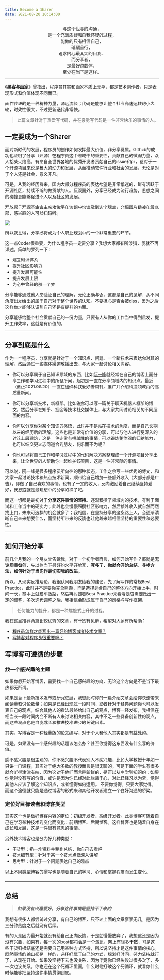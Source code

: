 ```yaml
---
title: Become a Sharer
date: 2021-08-20 10:14:00
---
```


<center>与这个世界的沟通，</center>
<center>是一个充满质疑和自我怀疑的过程，</center>
<center>能做的只有相信自己，</center>
<center>砥砺前行，</center>
<center>追求内心最真实的自我，</center>
<center>而分享者，</center>
<center>是最好的载体，</center>
<center>至少在当下是这样。</center>

<!--more-->

**********



《[**黑客与画家**](https://book.douban.com/subject/6021440/)》曾指出，程序员其实和画家本质上无异，都是艺术创作者，只是表现形式和价值体现不同而已。

画作传递的是一种精神力量，源远流长；代码是能够让整个社会高速运转的小齿轮，时效性很大，不过更新迭代非常快。

> 此篇文章针对于热爱写代码，并在感觉写代码是一件非常快乐的事情的人。

## 一定要成为一个Sharer

面对新时代的发展，程序员的创作如何发挥最大价值，非分享莫属。Github的成功也证明了分享（开源）在程序员这个领域中的重要性，贡献自己的微弱力量，众人拾柴火焰高，有来自全世界各地的优秀开发者贡献自己的issue和pr，这对于一个开源项目来说是极大的动力和发展，从而推动软件行业和社会的发展，无论是对于个人还是社会，意义非凡。

可是，从我的经历看来，国内大部分程序员的表达欲望是非常低迷的，鲜有活跃于开源社区，持续不断的做贡献的人。反观国外，分享已经成为流行趋势，思想之间的碰撞更能够促进个人以及社区的发展。

开放原子开源基金会主席堵俊平在访谈中也谈及到这个观点，介绍图片链接在最底部，感兴趣的人可以扫码听。

![](/images/2021.08/become-a-sharer.jpg)

所以我觉得，分享必将成为个人职业规划中的一个非常重要的环节。

这一点Coder很重要，为什么程序员一定要分享？我想大家都有所涉猎，我就不再详述，简单的罗列一下：

* 建立知识体系
* 提升社区影响力
* 提升发展可能性
* 提升发展上限
* 为心中曾经的那一个梦

分享能够通过他人来验证自己的理解，无论正确与否，这都是自己的见解，从不同角度出发给出的属于自己对于整个世界的认知。不要担心是否会被diss，因为之后这样你才能够认识到自己还是有提升的方面。

分享能够给整个社会贡献自己的一份力量，只要有人从你的工作当中得到启发，提升工作效率，这就是有价值的。

**********

## 分享到底是什么

作为一个程序员，分享就是针对于一个知识点、问题、一个新技术来表达你对其的理解，然后通过一些媒体渠道散播出去，与大家一起讨论相关内容。

* 你可以分享属于自己知识领域的东西，比如[阮一峰](http://www.ruanyifeng.com/home.html)就经常在自己的博客上面分享工作和学习过程中的所见所闻，起初是一直在分享领域内的知识点，最近（截止2021.08.20）一直在组织科技爱好者周刊，推广并介绍科技领域内的高质量新闻。

* 你可以分享新技术，新框架。比如说你可以写一篇关于聊天机器人框架的博文，然后分享在知乎、掘金等技术社交媒体上，与大家共同讨论相关的不同层面的内容。

* 你可以分享你对某个知识的感悟，此时并不是站在技术的角度，而是自己长期以来的经历后的理解。这些也是非常有价值的分享，可以与他人进行更深入的讨论上层建筑，这是一件非常有挑战性的事情，可以锻炼整体观的归纳能力，也可以结交更过志同道合的朋友，何乐而不为呢？
* 你也可以将自己工作和学习过程中的代码解决方案整理成一个开源项目分享出来，让全世界的人帮助你一起维护该项目，这是一件非常酷的事情。

可以说，阮一峰是很多程序员所向往的那种状态，工作之余写一些优秀的博文，和大家一起讨论技术和热点技术新闻，顺带给自己增加一些额外收入（大部分都是广告），即做了自己喜欢的事情，也有了一定的收入，反向激励着自己继续坚持爱好，我想这就是最理想中的分享的样子吧。

而这一切都是最初对于**分享这件事情的坚持**。逐渐积攒了领域内的技术，有利于面试和工作当中的硬实力；此外也会慢慢积攒社区影响力，然后额外收入就自然而然找上门，未来可选择的机会就多了；我相信，在坚持分享的这条路上人，会逐渐清晰自己未来想要什么，而坚持所带来的反馈也让他越来越相信坚持的重要性和必要性。

**********

## 如何开始分享

前几个月我的一个朋友曾告诉我，对于一个初学者而言，如何开始写作？那就是**无论质量如何**，先以你当下最好的水平开始写，**写多了，你就会开始总结，寻找方法，如何针对于当先作最切实际的改进**。

所以，从现实反推理论，我很认同我朋友给我的建议，先了解写作的常规Best Practice，此时并不是要你完全照搬，而是选择适合自己的整体方向开始上手，时间一长，基本上就轻车熟路，然后再对照着Best Practice来看看是否需要做出一定的调整，多次迭代调整之后，我相信会形成属于自己的风格与写作框架。

> 任何能力的提升，都是一种螺旋式上升的过程。

我在这里推荐两篇比较优秀的文章，有干货有见解，希望对大家有所帮助：

- [程序员怎样才能写出一篇好的博客或者技术文章？](https://www.zhihu.com/question/40716838/answer/88522718)
- [写博客对程序员很重要吗？](https://www.zhihu.com/question/273631529/answer/1330177772)

## 写博客可遵循的步骤

### 找一个感兴趣的主题

如果你想开始写博客，需要找一个自己感兴趣的方向，无论这个方向是不是当下最热都无所谓。

如果是当下最新技术发布或研究进展，我想此时你的一篇介绍文章会给你快速带来阅读量和讨论数量；如果是已经出现过一段时间，或者针对于经典问题你也可以发表自己的观点，结合其他人的看法最终给出自己的观点，博客一经发布，我相信在相当长一段时间内会不断有人来讨论相关内容，其中不乏一些具备创新性的观点，而这些观点也是自我成长和推进技术进步的关键因素。

其实，写博客是一种轻量版的论文编写，对于个人和他人其实都是有益处的。

可是，如果没有一个感兴趣的话题该怎么办？甚至你觉得这东西没有什么写的价值。

感不感兴趣是很主观的，你不感兴趣不代表别人不感兴趣，比如大学教授十年如一只讲一门课程，其实对于绝大多数的教授而言是很无聊的，可是下面的学生有很多就会听得津津有味，因为这对于他们而言是新鲜的，是可以从中学到知识的；如果你觉得没有写的价值，或许是因为你已经对此烂熟于心，对此已经习以为常，觉得其他人应该了解这个知识点，或者懂得如何运用。
不要你觉得，只要大家觉得。而这个途径就只能是通过博客的形式来和其他开发者建立一个良好沟通的桥梁。

### 定位好目标读者和博客类型

其实这个也是做好博客内容的定位：初级开发者、高级开发者。此类博客可随着自己在学习某种技术的变化而变化：前期博客、后期博客。这样博客也是随着自身在成长和发展，这是一件很有意思的事情。

另外技术博客也是分为好几种类型：

* 干货型：扔一堆资料并稍作总结，你自己去看吧
* 技术细节型：针对于某一个技术点做深入讲解
* 思考型：针对于一个问题表达自己的观点

以上不同类型博客的撰写也是随着自己的学习、心情和掌握程度而发生变化。

### 



************

## 总结

> ***如果没有兴趣爱好，分享这件事情是坚持不下来的***

我想有很多人都尝试过分享，有自己的博客，只不过上面的文章寥寥无几，是因为三分钟热度之后就没有后续。

有的人是因为最开始就没有给自己正向反馈，于是就慢慢放弃了，我想这还是因为没有兴趣，如果有，每一次的post都将会是一个激励。网上有很多**干货**，可是这些干货归根结底还是需要自己用某种方式坚持，所以说坚持才是这件事情的核心。既然事情的输出都是一样的，选择好属于自己的方式，规划好时间，努力坚持就行了，从现在开始。如果没坚持下去也没关系，因为毕竟你已经失败过很多次了，多一次也没关系，你也还在这个死循环里面，什么时候打破这个死循环，就看你什么时候能够把坚持这件事情贯彻到底。